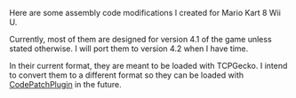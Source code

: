 Here are some assembly code modifications I created for Mario Kart 8 Wii U.

Currently, most of them are designed for version 4.1 of the game unless stated otherwise. I will port them to version 4.2 when I have time.

In their current format, they are meant to be loaded with TCPGecko. I intend to convert them to a different format so they can be loaded with [CodePatchPlugin](https://github.com/theawesomecoder61/CodePatchPlugin) in the future.
